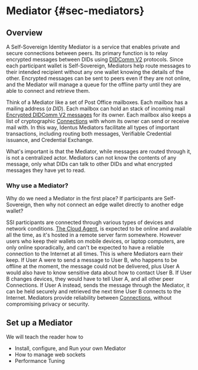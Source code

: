 # Mediator {#sec-mediators}

## Overview

A Self-Sovereign Identity Mediator is a service that enables private and secure connections between peers. Its primary function is to relay encrypted messages between DIDs using [DIDComm V2](../section3/didcomm.md) protocols. Since each participant wallet is Self-Sovereign, Mediators help route messages to their intended recipient without any one wallet knowing the details of the other.  Encrypted messages can be sent to peers even if they are not online, and the Mediator will manage a queue for the offline party until they are able to connect and retrieve them.

Think of a Mediator like a set of Post Office mailboxes. Each mailbox has a mailing address (*a DID*).  Each mailbox can hold an stack of incoming mail [Encrypted DIDComm V2 messages](../section3/didcomm.md) for its owner.  Each mailbox also keeps a list of cryptographic [Connections](../section3/connections.md) with whom its owner can send or receive mail with.  In this way, Identus Mediators facilitate all types of important transactions, including routing both messages, Verifiable Credential issuance, and Credential Exchange.

What's important is that the Mediator, while messages are routed through it, is not a centralized actor.  Mediators can not know the contents of any message, only what DIDs can talk to other DIDs and what encrypted messages they have yet to read.

### Why use a Mediator?

Why do we need a Mediator in the first place?  If participants are Self-Sovereign, then why not connect an edge wallet directly to another edge wallet?  

SSI participants are connected through various types of devices and network conditions.  [The Cloud Agent](../section2/installation-local.md), is expected to be online and available all the time, as it's hosted in a remote server farm somewhere.  However users who keep their wallets on mobile devices, or laptop computers, are only online sporadically, and can't be expected to have a reliable connection to the Internet at all times.  This is where Mediators earn their keep.  If User A were to send a message to User B, who happens to be offline at the moment, the message could not be delivered, plus User A would also have to know sensitive data about how to contact User B. If User B changes devices, they would have to tell User A, and all other peer Connections.  If User A instead, sends the message through the Mediator, it can be held securely and retrieved the next time User B connects to the Internet. Mediators provide reliability between [Connections](../section3/connections.md), without compromising privacy or security.  

## Set up a Mediator

We will teach the reader how to

- Install, configure, and Run your own Mediator
- How to manage web sockets
- Performance Tuning
